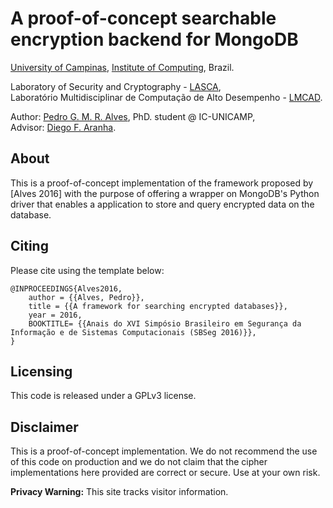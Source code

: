 # A proof-of-concept searchable encryption backend for MongoDB

[University of Campinas](http://www.unicamp.br), [Institute of Computing](http://www.ic.unicamp.br), Brazil.

Laboratory of Security and Cryptography - [LASCA](http://www.lasca.ic.unicamp.br),<br>
Laboratório Multidisciplinar de Computação de Alto Desempenho - [LMCAD](http://www.lmcad.ic.unicamp.br). <br>

Author: [Pedro G. M. R. Alves](http://www.iampedro.com), PhD. student @ IC-UNICAMP,<br/>
Advisor: [Diego F. Aranha](http://www.ic.unicamp.br/~dfaranha). <br/>

## About

This is a proof-of-concept implementation of the framework proposed by [Alves 2016] with the purpose of offering a wrapper on MongoDB's Python driver that enables a application to store and query encrypted data on the database.

## Citing
Please cite using the template below:

	@INPROCEEDINGS{Alves2016,
 		author = {{Alves, Pedro}},
  		title = {{A framework for searching encrypted databases}},
  		year = 2016,
  		BOOKTITLE= {{Anais do XVI Simpósio Brasileiro em Segurança da Informação e de Sistemas Computacionais (SBSeg 2016)}},
	}


## Licensing

This code is released under a GPLv3 license.

## Disclaimer

This is a proof-of-concept implementation. We do not recommend the use of this code on production and we do not claim that the cipher implementations here provided are correct or secure. Use at your own risk.


**Privacy Warning:** This site tracks visitor information.

